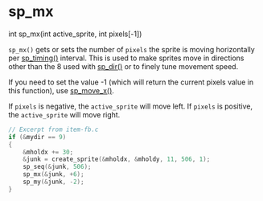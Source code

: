 # sp_mx

<Prototype>int sp_mx(int active_sprite, int pixels[-1])</Prototype>

`sp_mx()` gets or sets the number of `pixels` the sprite is moving horizontally per [sp_timing()](./sp-timing.md) interval. This is used to make sprites move in directions other than the 8 used with [sp_dir()](./sp-dir.md) or to finely tune movement speed.

If you need to set the value -1 (which will return the current pixels value in this function), use [sp_move_x()](./sp-move-x.md).

If `pixels` is negative, the `active_sprite` will move left. If `pixels` is positive, the `active_sprite` will move right.

```c
// Excerpt from item-fb.c
if (&mydir == 9)
{
    &mholdx += 30;
    &junk = create_sprite(&mholdx, &mholdy, 11, 506, 1);
    sp_seq(&junk, 506);
    sp_mx(&junk, +6);
    sp_my(&junk, -2);
}
```
